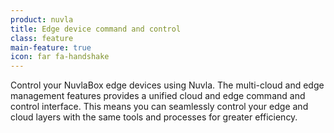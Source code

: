 ```yaml
---
product: nuvla
title: Edge device command and control
class: feature
main-feature: true
icon: far fa-handshake
---
```


Control your NuvlaBox edge devices using Nuvla. The multi-cloud and edge management features provides a unified cloud and edge command and control interface. This means you can seamlessly control your edge and cloud layers with the same tools and processes for greater efficiency.
